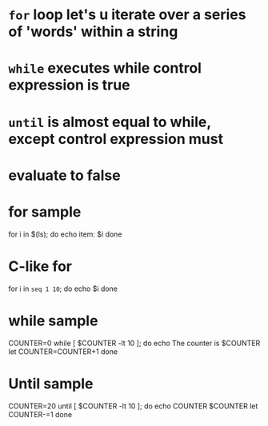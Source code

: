 # `for` loop let's u iterate over a series of 'words' within a string
# `while` executes while control expression is true
# `until` is almost equal to while, except control expression must
# evaluate to false

# for sample
for i in $(ls); do
    echo item: $i
done

# C-like for
for i in `seq 1 10`;
do 
    echo $i
done

# while sample
COUNTER=0
while [ $COUNTER -lt 10 ]; do
    echo The counter is $COUNTER
    let COUNTER=COUNTER+1
done

# Until sample
COUNTER=20
until [ $COUNTER -lt 10 ]; do
    echo COUNTER $COUNTER
    let COUNTER-=1
done
